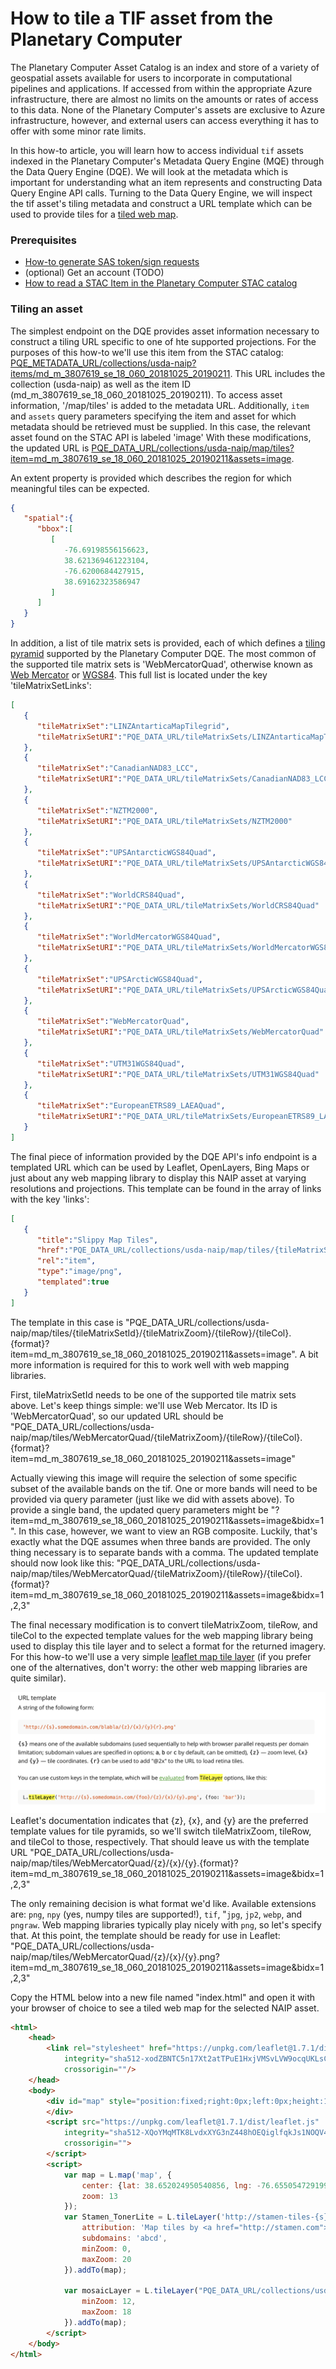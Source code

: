 # How to tile a TIF asset from the Planetary Computer

The Planetary Computer Asset Catalog is an index and store of a variety of geospatial assets available for users to incorporate in computational pipelines and applications.
If accessed from within the appropriate Azure infrastructure, there are almost no limits on the amounts or rates of access to this data.
None of the Planetary Computer's assets are exclusive to Azure infrastructure, however, and external users can access everything it has to offer with some minor rate limits.

In this how-to article, you will learn how to access individual `tif` assets indexed in the Planetary Computer's Metadata Query Engine (MQE) through the Data Query Engine (DQE).
We will look at the metadata which is important for understanding what an item represents and constructing Data Query Engine API calls.
Turning to the Data Query Engine, we will inspect the tif asset's tiling metadata and construct a URL template which can be used to provide tiles for a  [tiled web map](https://en.wikipedia.org/wiki/Tiled_web_map).


### Prerequisites

- [How-to generate SAS token/sign requests](./how-to-generate-sas-token-sign-requests.md)
- (optional) Get an account (TODO)
- [How to read a STAC Item in the Planetary Computer STAC catalog](./how-to-preview-stac-entry.md)


### Tiling an asset

The simplest endpoint on the DQE provides asset information necessary to construct a tiling URL specific to one of hte supported projections.
For the purposes of this how-to we'll use this item from the STAC catalog: [PQE_METADATA_URL/collections/usda-naip?items/md_m_3807619_se_18_060_20181025_20190211](PQE_METADATA_URL/collections/usda-naip/items/md_m_3807619_se_18_060_20181025_20190211).
This URL includes the collection (usda-naip) as well as the item ID (md_m_3807619_se_18_060_20181025_20190211).
To access asset information, '/map/tiles' is added to the metadata URL.
Additionally, `item` and `assets` query parameters specifying the item and asset for which metadata should be retrieved must be supplied.
In this case, the relevant asset found on the STAC API is labeled 'image'
With these modifications, the updated URL is [PQE_DATA_URL/collections/usda-naip/map/tiles?item=md_m_3807619_se_18_060_20181025_20190211&assets=image](PQE_DATA_URL/collections/usda-naip/map/tiles?item=md_m_3807619_se_18_060_20181025_20190211&assets=image).

An extent property is provided which describes the region for which meaningful tiles can be expected.
```json
{
   "spatial":{
      "bbox":[
         [
            -76.69198556156623,
            38.621369461223104,
            -76.6200684427915,
            38.69162323586947
         ]
      ]
   }
}
```

In addition, a list of tile matrix sets is provided, each of which defines a [tiling pyramid](https://northstar-www.dartmouth.edu/doc/idl/html_6.2/Image_Tiling.html) supported by the Planetary Computer DQE.
The most common of the supported tile matrix sets is 'WebMercatorQuad', otherwise known as [Web Mercator](https://en.wikipedia.org/wiki/Web_Mercator_projection) or [WGS84](https://spatialreference.org/ref/sr-org/epsg3857-wgs84-web-mercator-auxiliary-sphere/).
This full list is located under the key 'tileMatrixSetLinks':
```json
[
   {
      "tileMatrixSet":"LINZAntarticaMapTilegrid",
      "tileMatrixSetURI":"PQE_DATA_URL/tileMatrixSets/LINZAntarticaMapTilegrid"
   },
   {
      "tileMatrixSet":"CanadianNAD83_LCC",
      "tileMatrixSetURI":"PQE_DATA_URL/tileMatrixSets/CanadianNAD83_LCC"
   },
   {
      "tileMatrixSet":"NZTM2000",
      "tileMatrixSetURI":"PQE_DATA_URL/tileMatrixSets/NZTM2000"
   },
   {
      "tileMatrixSet":"UPSAntarcticWGS84Quad",
      "tileMatrixSetURI":"PQE_DATA_URL/tileMatrixSets/UPSAntarcticWGS84Quad"
   },
   {
      "tileMatrixSet":"WorldCRS84Quad",
      "tileMatrixSetURI":"PQE_DATA_URL/tileMatrixSets/WorldCRS84Quad"
   },
   {
      "tileMatrixSet":"WorldMercatorWGS84Quad",
      "tileMatrixSetURI":"PQE_DATA_URL/tileMatrixSets/WorldMercatorWGS84Quad"
   },
   {
      "tileMatrixSet":"UPSArcticWGS84Quad",
      "tileMatrixSetURI":"PQE_DATA_URL/tileMatrixSets/UPSArcticWGS84Quad"
   },
   {
      "tileMatrixSet":"WebMercatorQuad",
      "tileMatrixSetURI":"PQE_DATA_URL/tileMatrixSets/WebMercatorQuad"
   },
   {
      "tileMatrixSet":"UTM31WGS84Quad",
      "tileMatrixSetURI":"PQE_DATA_URL/tileMatrixSets/UTM31WGS84Quad"
   },
   {
      "tileMatrixSet":"EuropeanETRS89_LAEAQuad",
      "tileMatrixSetURI":"PQE_DATA_URL/tileMatrixSets/EuropeanETRS89_LAEAQuad"
   }
]
```

The final piece of information provided by the DQE API's info endpoint is a templated URL which can be used by Leaflet, OpenLayers, Bing Maps or just about any web mapping library to display this NAIP asset at varying resolutions and projections.
This template can be found in the array of links with the key 'links':
```json
[
   {
      "title":"Slippy Map Tiles",
      "href":"PQE_DATA_URL/collections/usda-naip/map/tiles/{tileMatrixSetId}/{tileMatrixZoom}/{tileRow}/{tileCol}.{format}?item=md_m_3807619_se_18_060_20181025_20190211&assets=image",
      "rel":"item",
      "type":"image/png",
      "templated":true
   }
]
```

The template in this case is "PQE_DATA_URL/collections/usda-naip/map/tiles/{tileMatrixSetId}/{tileMatrixZoom}/{tileRow}/{tileCol}.{format}?item=md_m_3807619_se_18_060_20181025_20190211&assets=image".
A bit more information is required for this to work well with web mapping libraries.

First, tileMatrixSetId needs to be one of the supported tile matrix sets above.
Let's keep things simple: we'll use Web Mercator.
Its ID is 'WebMercatorQuad', so our updated URL should be "PQE_DATA_URL/collections/usda-naip/map/tiles/WebMercatorQuad/{tileMatrixZoom}/{tileRow}/{tileCol}.{format}?item=md_m_3807619_se_18_060_20181025_20190211&assets=image"

Actually viewing this image will require the selection of some specific subset of the available bands on the tif.
One or more bands will need to be provided via query parameter (just like we did with assets above).
To provide a single band, the updated query parameters might be "?item=md_m_3807619_se_18_060_20181025_20190211&assets=image&bidx=1".
In this case, however, we want to view an RGB composite.
Luckily, that's exactly what the DQE assumes when three bands are provided.
The only thing necessary is to separate bands with a comma.
The updated template should now look like this: "PQE_DATA_URL/collections/usda-naip/map/tiles/WebMercatorQuad/{tileMatrixZoom}/{tileRow}/{tileCol}.{format}?item=md_m_3807619_se_18_060_20181025_20190211&assets=image&bidx=1,2,3"

The final necessary modification is to convert tileMatrixZoom, tileRow, and tileCol to the expected template values for the web mapping library being used to display this tile layer and to select a format for the returned imagery.
For this how-to we'll use a very simple [leaflet map tile layer](https://leafletjs.com/reference-1.7.1.html#tilelayer) (if you prefer one of the alternatives, don't worry: the other web mapping libraries are quite similar).

![Leaflet tile layer docs](images/leaflet-tile-layer-docs.png)
Leaflet's documentation indicates that {z}, {x}, and {y} are the preferred template values for tile pyramids, so we'll switch tileMatrixZoom, tileRow, and tileCol to those, respectively.
That should leave us with the template URL "PQE_DATA_URL/collections/usda-naip/map/tiles/WebMercatorQuad/{z}/{x}/{y}.{format}?item=md_m_3807619_se_18_060_20181025_20190211&assets=image&bidx=1,2,3"

The only remaining decision is what format we'd like.
Available extensions are: `png`, `npy` (yes, numpy tiles are supported!), `tif`, "`jpg`, `jp2`, `webp`, and `pngraw`.
Web mapping libraries typically play nicely with `png`, so let's specify that.
At this point, the template should be ready for use in Leaflet: "PQE_DATA_URL/collections/usda-naip/map/tiles/WebMercatorQuad/{z}/{x}/{y}.png?item=md_m_3807619_se_18_060_20181025_20190211&assets=image&bidx=1,2,3"

Copy the HTML below into a new file named "index.html" and open it with your browser of choice to see a tiled web map for the selected NAIP asset.

```html
<html>
    <head>
        <link rel="stylesheet" href="https://unpkg.com/leaflet@1.7.1/dist/leaflet.css"
            integrity="sha512-xodZBNTC5n17Xt2atTPuE1HxjVMSvLVW9ocqUKLsCC5CXdbqCmblAshOMAS6/keqq/sMZMZ19scR4PsZChSR7A=="
            crossorigin=""/>
    </head>
    <body>
        <div id="map" style="position:fixed;right:0px;left:0px;height:100%;">
        </div>
        <script src="https://unpkg.com/leaflet@1.7.1/dist/leaflet.js"
            integrity="sha512-XQoYMqMTK8LvdxXYG3nZ448hOEQiglfqkJs1NOQV44cWnUrBc8PkAOcXy20w0vlaXaVUearIOBhiXZ5V3ynxwA=="
            crossorigin="">
        </script>
        <script>
            var map = L.map('map', {
                center: {lat: 38.652024950540856, lng: -76.65505472919905},
                zoom: 13
            });
            var Stamen_TonerLite = L.tileLayer('http://stamen-tiles-{s}.a.ssl.fastly.net/toner-lite/{z}/{x}/{y}.png', {
                attribution: 'Map tiles by <a href="http://stamen.com">Stamen Design</a>, <a href="http://creativecommons.org/licenses/by/3.0">CC BY 3.0</a> &mdash; Map data &copy; <a href="http://www.openstreetmap.org/copyright">OpenStreetMap</a>',
                subdomains: 'abcd',
                minZoom: 0,
                maxZoom: 20
            }).addTo(map);

            var mosaicLayer = L.tileLayer("PQE_DATA_URL/collections/usda-naip/map/tiles/WebMercatorQuad/{z}/{x}/{y}.png?item=md_m_3807619_se_18_060_20181025_20190211&assets=image&bidx=1,2,3", {
                minZoom: 12,
                maxZoom: 18
            }).addTo(map);
        </script>
    </body>
</html>
```
